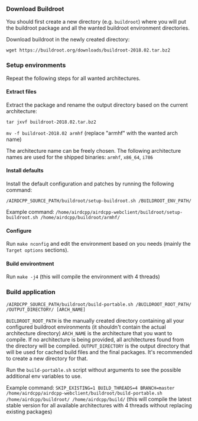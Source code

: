 ### Download Buildroot

You should first create a new directory (e.g. `buildroot`) where you will put the buildroot package and all the wanted buildroot environment directories.

Download buildroot in the newly created directory:

```
wget https://buildroot.org/downloads/buildroot-2018.02.tar.bz2
```

### Setup environments

Repeat the following steps for all wanted architectures.

#### Extract files

Extract the package and rename the output directory based on the current architecture: 

`tar jxvf buildroot-2018.02.tar.bz2`

`mv -f buildroot-2018.02 armhf` (replace "armhf" with the wanted arch name)

The architecture name can be freely chosen. The following architecture names are used for the shipped binaries: `armhf`, `x86_64`, `i786`

#### Install defaults

Install the default configuration and patches by running the following command:  

`/AIRDCPP_SOURCE_PATH/buildroot/setup-buildroot.sh /BUILDROOT_ENV_PATH/` 

Example command: `/home/airdcpp/airdcpp-webclient/buildroot/setup-buildroot.sh /home/airdcpp/buildroot/armhf/`

#### Configure

Run `make nconfig` and edit the environment based on you needs (mainly the `Target options` sections).

#### Build environtment

Run `make -j4` (this will compile the environment with 4 threads)

### Build application

`/AIRDCPP_SOURCE_PATH/buildroot/build-portable.sh /BUILDROOT_ROOT_PATH/ /OUTPUT_DIRECTORY/ [ARCH_NAME]`

`BUILDROOT_ROOT_PATH` is the manually created directory containing all your configured buildroot environments (it shouldn't contain the actual architecture directory)
`ARCH_NAME` is the architecture that you want to compile. If no architecture is being provided, all architectures found from the directory will be compiled.
`OUTPUT_DIRECTORY` is the output directory that will be used for cached build files and the final packages. It's recommended to create a new directory for that.

Run the `build-portable.sh` script without arguments to see the possible additional env variables to use.

Example command: `SKIP_EXISTING=1 BUILD_THREADS=4 BRANCH=master /home/airdcpp/airdcpp-webclient/buildroot/build-portable.sh /home/airdcpp/buildroot/ /home/airdcpp/build/` (this will compile the latest stable version for all available architectures with 4 threads without replacing existing packages)
